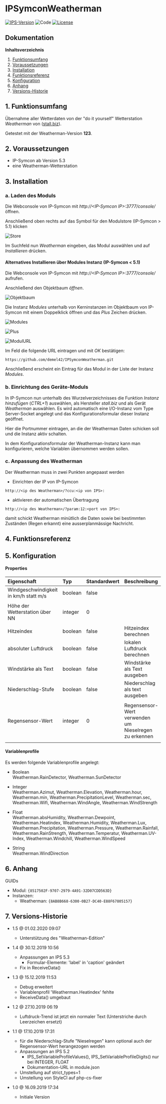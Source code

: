 # IPSymconWeatherman

[![IPS-Version](https://img.shields.io/badge/Symcon_Version-5.3+-red.svg)](https://www.symcon.de/service/dokumentation/entwicklerbereich/sdk-tools/sdk-php/)
![Code](https://img.shields.io/badge/Code-PHP-blue.svg)
[![License](https://img.shields.io/badge/License-CC%20BY--NC--SA%204.0-green.svg)](https://creativecommons.org/licenses/by-nc-sa/4.0/)

## Dokumentation

**Inhaltsverzeichnis**

1. [Funktionsumfang](#1-funktionsumfang)
2. [Voraussetzungen](#2-voraussetzungen)
3. [Installation](#3-installation)
4. [Funktionsreferenz](#4-funktionsreferenz)
5. [Konfiguration](#5-konfiguration)
6. [Anhang](#6-anhang)
7. [Versions-Historie](#7-versions-historie)

## 1. Funktionsumfang

Übernahme aller Wetterdaten von der "do it yourself" Wetterstation _Weatherman_ von ([stall.biz](https://www.stall.biz/project/weatherman-die-perfekte-wetterstation-fuer-die-hausautomation)).

Getestet mit der Weatherman-Version **123**.

## 2. Voraussetzungen

 - IP-Symcon ab Version 5.3
 - eine Weatherman-Wetterstation

## 3. Installation

### a. Laden des Moduls

Die Webconsole von IP-Symcon mit _http://\<IP-Symcon IP\>:3777/console/_ öffnen.

Anschließend oben rechts auf das Symbol für den Modulstore (IP-Symcon > 5.1) klicken

![Store](docs/de/img/store_icon.png?raw=true "open store")

Im Suchfeld nun _Weatherman_ eingeben, das Modul auswählen und auf _Installieren_ drücken.

#### Alternatives Installieren über Modules Instanz (IP-Symcon < 5.1)

Die Webconsole von IP-Symcon mit _http://\<IP-Symcon IP\>:3777/console/_ aufrufen.

Anschließend den Objektbaum _öffnen_.

![Objektbaum](docs/de/img/objektbaum.png?raw=true "Objektbaum")

Die Instanz _Modules_ unterhalb von Kerninstanzen im Objektbaum von IP-Symcon mit einem Doppelklick öffnen und das  _Plus_ Zeichen drücken.

![Modules](docs/de/img/Modules.png?raw=true "Modules")

![Plus](docs/de/img/plus.png?raw=true "Plus")

![ModulURL](docs/de/img/add_module.png?raw=true "Add Module")

Im Feld die folgende URL eintragen und mit _OK_ bestätigen:

```
https://github.com/demel42/IPSymconWeatherman.git
```

Anschließend erscheint ein Eintrag für das Modul in der Liste der Instanz _Modules_.

### b. Einrichtung des Geräte-Moduls

In IP-Symcon nun unterhalb des Wurzelverzeichnisses die Funktion _Instanz hinzufügen_ (_CTRL+1_) auswählen, als Hersteller _stall.biz_ und als Gerät _Weatherman_ auswählen.
Es wird automatisch eine I/O-Instanz vom Type Server-Socket angelegt und das Konfigurationsformular dieser Instanz geöffnet.

Hier die Portnummer eintragen, an die der Weatherman Daten schicken soll und die Instanz aktiv schalten.

In dem Konfigurationsformular der Weatherman-Instanz kann man konfigurieren, welche Variablen übernommen werden sollen.

### c. Anpassung des Weatherman

Der Weatherman muss in zwei Punkten angepaast werden

- Einrichten der IP von IP-Symcon
```
http://<ip des Weatherman>/?ccu:<ip von IPS>:
```
- aktivieren der automatischen Übertragung
```
http://<ip des Weatherman>/?param:12:<port von IPS>:
```

damit schickt Weatherman minütlich die Daten sowie bei bestimmten Zuständen (Regen erkannt) eine ausserplanmässige Nachricht.

## 4. Funktionsreferenz

## 5. Konfiguration

#### Properties

| Eigenschaft                           | Typ      | Standardwert | Beschreibung |
| :------------------------------------ | :------  | :----------- | :----------- |
| Windgeschwindigkeit in km/h statt m/s | boolean  | false        | |
|                                       |          |              | |
| Höhe der Wetterstation über NN        | integer  | 0            | |
|                                       |          |              | |
| Hitzeindex                            | boolean  | false        | Hitzeindex berechnen |
| absoluter Luftdruck                   | boolean  | false        | lokalen Luftdruck berechnen  |
| Windstärke als Text                   | boolean  | false        | Windstärke als Text ausgeben |
| Niederschlag-Stufe                    | boolean  | false        | Niederschlag als text ausgeben |
|                                       |          |              | |
| Regensensor-Wert                      | integer  | 0            | Regensensor-Wert verwenden um Nieselregen zu erkennen |
|                                       |          |              | |

#### Variablenprofile

Es werden folgende Variablenprofile angelegt:
* Boolean<br>
Weatherman.RainDetector, Weatherman.SunDetector

* Integer<br>
Weatherman.Azimut, Weatherman.Elevation, Weatherman.hour, Weatherman.min, Weatherman.PrecipitationLevel, Weatherman.sec, Weatherman.Wifi,
Weatherman.WindAngle, Weatherman.WindStrength

* Float<br>
Weatherman.absHumidity, Weatherman.Dewpoint, Weatherman.Heatindex, Weatherman.Humidity, Weatherman.Lux, Weatherman.Precipitation,
Weatherman.Pressure, Weatherman.Rainfall, Weatherman.RainStrength, Weatherman.Temperatur, Weatherman.UV-Index, Weatherman.Windchill,
Weatherman.WindSpeed

* String<br>
Weatherman.WindDirection

## 6. Anhang

GUIDs
- Modul: `{8517502F-9707-2979-4A91-32D07CDD563D}`
- Instanzen:
  - Weatherman: `{8AB8B668-6300-0B27-DC40-E88F67805157}`

## 7. Versions-Historie

- 1.5 @ 01.02.2020 09:07
  - Unterstützung des "Weatherman-Edition"

- 1.4 @ 30.12.2019 10:56
  - Anpassungen an IPS 5.3
    - Formular-Elemente: 'label' in 'caption' geändert
  - Fix in ReceiveData()

- 1.3 @ 15.12.2019 11:53
  - Debug erweitert
  - Variablenprofil 'Weatherman.Heatindex' fehlte
  - ReceiveData() umgebaut

- 1.2 @ 27.10.2019 06:19
  - Luftdruck-Trend ist jetzt ein normaler Text (Unterstriche durch Leerzeichen ersetzt)

- 1.1 @ 17.10.2019 17:31
  - für die Niederschlag-Stufe "Nieselregen" kann optional auch der Regensensor-Wert herangezogen werden
  - Anpassungen an IPS 5.2
    - IPS_SetVariableProfileValues(), IPS_SetVariableProfileDigits() nur bei INTEGER, FLOAT
	- Dokumentation-URL in module.json
  - Umstellung auf strict_types=1
  - Umstellung von StyleCI auf php-cs-fixer

- 1.0 @ 16.09.2019 17:34
  - Initiale Version
